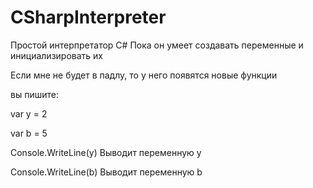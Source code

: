 # CSharpInterpreter
Простой интерпретатор C#
Пока он умеет создавать переменные и инициализировать их

Если мне не будет в падлу, то у него появятся новые функции

вы пишите:

var y = 2

var b = 5

Console.WriteLine(y) Выводит переменную y

Console.WriteLine(b) Выводит переменную b
